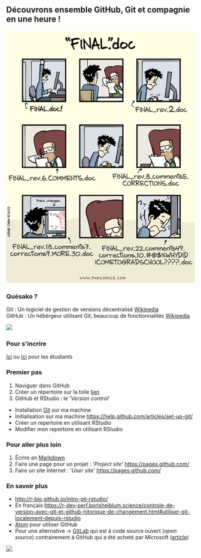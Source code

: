 ## Découvrons ensemble GitHub, Git et compagnie en une heure !

![](phd101212s.gif)

### Quésako ?   
Git : Un logiciel de gestion de versions décentralisé [Wikipedia](https://fr.wikipedia.org/wiki/Git)  
GitHub : Un hébérgeur utilisant Git, beaucoup de fonctionnalités [Wikipedia](https://fr.wikipedia.org/wiki/GitHub)

![](https://upload.wikimedia.org/wikipedia/commons/9/91/Octicons-mark-github.svg)

### Pour s'incrire
[Ici](https://github.com/join) ou [Ici](https://education.github.com/pack) pour les étudiants

### Premier pas
1. Naviguer dans GitHub
1. Créer un répertoire sur la toile [lien](https://help.github.com/articles/create-a-repo/)
1. GitHub et RStudio : le '_Version control_'
  - Installation [Git](https://git-scm.com/downloads) sur ma machine
  - Initialisation sur ma machine https://help.github.com/articles/set-up-git/
  - Créer un repertoire en utilisant RStudio
  - Modifier mon repertoire en utilisant RStudio

### Pour aller plus loin
1. Écrire en [Markdown](http://docs.roadiz.io/fr/latest/user/write-in-markdown/)
1. Faire une page pour un projet : '_Project site_' https://pages.github.com/
1. Faire un site internet : '_User site_' https://pages.github.com/


### En savoir plus
  - http://r-bio.github.io/intro-git-rstudio/
  - En français https://r-dev-perf.borishejblum.science/controle-de-version-avec-git-et-github-hitorique-de-changement.html#utiliser-git-localement-depuis-rstudio
  - [Atom](https://atom.io/) pour utiliser GitHub  
  - Pour une alternative -> [GitLab](https://about.gitlab.com/) qui est à code source ouvert (_open source_) contrairement à GitHub qui a été acheté par Microsoft ([article](https://www.journaldugeek.com/2018/06/04/microsoft-aurait-rachete-github-provoque-linquietude-chez-developpeurs/))

![](http://31.media.tumblr.com/17fea920ff36ef4f5b877d5216a7aad9/tumblr_mo9xje8zZ41qcbiufo1_1280.gif)
